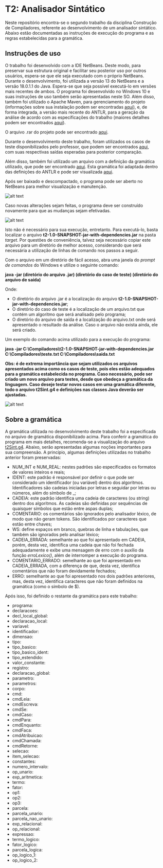 # T2: Analisador Sintático

Neste repositório encontra-se o segundo trabalho da disciplina Construção de Compiladores, referente ao desenvolvimento de um analisador sintático. Abaixo estão documentadas as instruções de execução do programa e as regras estabelecidas para a gramática.

## Instruções de uso

O trabalho foi desenvolvido com a IDE NetBeans. Deste modo, para preservar sua estrutura original e facilitar seu posterior uso por outros usuários, espera-se que ele seja executado com o próprio NetBeans. Durante o desenvolvimento, foi utilizada a versão 13 do NetBeans e a versão 18.0.1.1 do Java. Espera-se que seja possível executá-lo em versões mais recentes de ambos. O programa foi desenvolvido no Windows 10 e suas instruções de uso também serão apresentadas neste SO. Além disso, também foi utilizado o Apache Maven, para gerenciamento do projeto (informações sobre sua instalação podem ser encontradas [aqui](https://www.devmedia.com.br/introducao-ao-maven/25128#2)), e, de forma integrada, a versão mais recente do ANTLR, para a geração da análise de acordo com as especificações do trabalho (maiores detalhes podem ser encontrados [aqui](https://www.antlr.org/)).

O arquivo .rar do projeto pode ser encontrado [aqui](https://drive.google.com/file/d/1exUIyPPau7Rxk6d6u_1eR6GaYAAyBSQp/view?usp=sharing).

Durante o desenvolvimento deste trabalho, foram utilizados os casos de teste disponibilizados pelo professor, que podem ser encontrados [aqui](https://drive.google.com/file/d/1Q2J-eIzQ199C4dzpZikBTZvXfYw5YIXv/view?usp=sharing), com suas respectivas saídas esperadas para posterior comparação.

Além disso, também foi utilizado um arquivo com a definição da gramática utilizado, que pode ser encontrado [aqui](https://drive.google.com/file/d/1Cv9m52E5r72jb3sLI04Jyqc29Cykn5RQ/view?usp=sharing). Esta gramática foi adaptada dentro das definições do ANTLR e pode ser visualizada [aqui](https://github.com/GuilhermeSGodoy/Construcao-Compiladores/blob/main/T2/src/main/antlr4/br/ufscar/dc/compiladores/t2/t2Sint.g4).

Após ser baixado e descompactado, o programa pode ser aberto no NetBeans para melhor visualização e manutenção.

![alt text](https://github.com/GuilhermeSGodoy/Construcao-Compiladores/blob/main/T1/doc-images/1.png)

Caso novas alterações sejam feitas, o programa deve ser construído novamente para que as mudanças sejam efetivadas.

![alt text](https://github.com/GuilhermeSGodoy/Construcao-Compiladores/blob/main/T1/doc-images/2.png)

Isto não é necessário para sua execução, entretanto. Para executá-lo, basta localizar o arquivo **t2-1.0-SNAPSHOT-jar-with-dependencies.jar** na pasta _target_. Por questões de conveniência, talvez seja necessário copiar este arquivo para um diretório de melhor acesso, considerando que será necessária a utilização de linhas de comando nos passos a seguir.

Com o arquivo em um diretório de fácil acesso, abra uma janela do _prompt de comandos_ do Windows e utilize o seguinte comando:

**java -jar (diretório do arquivo .jar) (diretório do caso de teste) (diretório do arquivo de saída)**

Onde:
- O diretório do arquivo .jar é a localização do arquivo **t2-1.0-SNAPSHOT-jar-with-dependencies.jar**;
- O diretório do caso de teste é a localização de um arquivo.txt que contém um algoritmo que será analisado pelo programa;
- O diretório do arquivo de saída é a localização do arquivo.txt onde será apresentado o resultado da análise. Caso o arquivo não exista ainda, ele será criado.

Um exemplo do comando acima utilizado para a execução do programa:

**java -jar C:\Compiladores\t2-1.0-SNAPSHOT-jar-with-dependencies.jar C:\Compiladores\teste.txt C:\Compiladores\saida.txt**

**Obs: é de extrema importância que sejam utilizados os arquivos apresentados acima como os casos de teste, pois eles estão adequados para a gramática estabelecida no programa. Caso necessário, pode ser criado um novo arquivo para testes, desde que obedeça a gramática da linguagem. Caso deseje testar novos casos em uma gramática diferente, todo o arquivo t2Sint.g4 e definições nas classes Java deverão ser ajustadas.**

![alt text](https://github.com/GuilhermeSGodoy/Construcao-Compiladores/blob/main/T2/doc-images/1.png)

## Sobre a gramática

A gramática utilizada no desenvolvimento deste trabalho foi a especificada no arquivo de gramática disponibilizado acima. Para conferir a gramática do programa em mais detalhes, recomenda-se a visualização do arquivo [t2Sint.g4](https://github.com/GuilhermeSGodoy/Construcao-Compiladores/blob/main/T2/src/main/antlr4/br/ufscar/dc/compiladores/t2/t2Sint.g4). Abaixo, serão apresentadas algumas noções importantes para sua compreensão. A princípio, algumas definições utilizadas no trabalho anterior foram preservadas:

- NUM_INT e NUM_REAL: nestes padrões são especificados os formatos de valores inteiros e reais;
- IDENT: este padrão é responsável por definir o que pode ser considerado um identificador (ou variável) dentro dos algoritmos. Identificadores são cadeias iniciadas por letras e seguidar por letras ou números, além do símbolo de _;
- CADEIA: este padrão identifica uma cadeia de caracteres (ou string) dentro dos algoritmos. As cadeias são definidas por sequências de quaisquer símbolos que estão entre aspas duplas;
- COMENTARIO: os comentários são ignorados pelo analisador léxico, de modo que não geram tokens. São identificados por caracteres que estão entre chaves;
- WS: define espaços em branco, quebras de linha e tabulações, que também são ignorados pelo analisar léxico;
- CADEIA_ERRADA: semelhante ao que foi apresentado em CADEIA, porém, desta vez, identifica uma cadeia que não foi fechada adequadamente e exibe uma mensagem de erro com o auxílio da função _erroLexico()_, além de interromper a execução do programa.
- COMENTARIO_ERRADO: semelhante ao que foi apresentado em CADEIA_ERRADA, com a diferença de que, desta vez, identifica comentários que não foram devidamente fechados;
- ERRO: semelhante ao que foi apresentado nos dois padrões anteriores, mas, desta vez, identifica caracteres que não foram definidos na gramática (como o símbolo de $).

Após isso, foi definido o restante da gramática para este trabalho:

- programa: 
- declaracoes: 
- decl_local_global: 
- declaracao_local: 
- variavel: 
- identificador: 
- dimensao: 
- tipo: 
- tipo_basico: 
- tipo_basico_ident: 
- tipo_estendido: 
- valor_constante: 
- registro: 
- declaracao_global: 
- parametro: 
- parametros: 
- corpo: 
- cmd: 
- cmdLeia: 
- cmdEscreva: 
- cmdSe: 
- cmdCaso: 
- cmdPara: 
- cmdEnquanto: 
- cmdFaca: 
- cmdAtribuicao: 
- cmdChamada: 
- cmdRetorne: 
- selecao: 
- item_selecao: 
- constantes: 
- numero_intervalo: 
- op_unario: 
- exp_aritmetica: 
- termo: 
- fator: 
- op1: 
- op2: 
- op3: 
- parcela: 
- parcela_unario: 
- parcela_nao_unario: 
- exp_relacional: 
- op_relacional: 
- expressao: 
- termo_logico: 
- fator_logico: 
- parcela_logica: 
- op_logico_1: 
- op_logico_2: 
